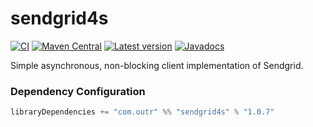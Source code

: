 # sendgrid4s

[![CI](https://github.com/outr/sendgrid4s/actions/workflows/ci.yml/badge.svg?branch=master)](https://github.com/outr/sendgrid4s/actions/workflows/ci.yml)
[![Maven Central](https://maven-badges.herokuapp.com/maven-central/com.outr/sendgrid4s_3.2.2/badge.svg)](https://maven-badges.herokuapp.com/maven-central/com.outr/sendgrid4s_3.2.2)
[![Latest version](https://index.scala-lang.org/outr/sendgrid4s/sendgrid4s/latest.svg)](https://index.scala-lang.org/outr/sendgrid4s)
[![Javadocs](https://javadoc.io/badge/com.outr/sendgrid4s_3.2.2.svg)](https://javadoc.io/doc/com.outr/sendgrid4s_3.2.2)

Simple asynchronous, non-blocking client implementation of Sendgrid.

### Dependency Configuration

```scala
libraryDependencies += "com.outr" %% "sendgrid4s" % "1.0.7"
```